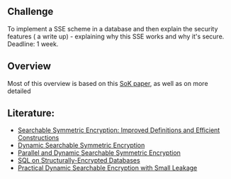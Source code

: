 ## Challenge

To implement a SSE scheme in a database and then explain the security features ( a write up) - explaining why this SSE works and why it's secure.
Deadline: 1 week.

## Overview

Most of this overview is based on this [SoK paper](https://arxiv.org/pdf/1703.02014.pdf), as well as on more detailed 


## Literature:
 - [Searchable Symmetric Encryption: Improved Definitions and Efficient Constructions](https://eprint.iacr.org/2006/210.pdf)
 - [Dynamic Searchable Symmetric Encryption](https://dl.acm.org/doi/pdf/10.1145/2382196.2382298)
 - [Parallel and Dynamic Searchable Symmetric Encryption](http://www.ifca.ai/pub/fc13/78590253.pdf)
 - [SQL on Structurally-Encrypted Databases](https://img.chainnews.com/paper/7f91b993ef8bcf4fab5522de54267780.pdf)
 - [Practical Dynamic Searchable Encryption with Small Leakage](https://pdfs.semanticscholar.org/4eba/ad904c732b59671bf3cfb7f0d971e2ce1419.pdf)
